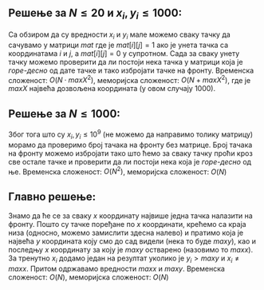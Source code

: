 ﻿## Решење за $N\leq20$ и  $x_i,y_i\leq1000$:
Са обзиром да су вредности $x_i$ и $y_i$ мале можемо сваку тачку да сачувамо у матрици $mat$ где је  $mat[i][j]=1$ ако је унета тачка са координатама $i$ и $j$, а $mat[i][j] = 0$ у супротном. Сада за сваку унету тачку можемо проверити да ли постоји нека тачка у матрици која је *горе-десно* од дате тачке и тако избројати тачке на фронту. Временска сложеност: $O(N\cdot maxX^2)$, меморијска сложеност: $O(N + maxX^2)$, где је $maxX$ највећа дозвољена координата (у овом случају $1000$).

## Решење за $N\leq1000$:
Због тога што су $x_i,y_i\leq10^9$ (не можемо да направимо толику матрицу) морамо да проверимо број тачака на фронту без матрице.  Број тачака на фронту можемо избројати тако што ћемо за сваку тачку проћи  кроз све остале тачке и проверити да ли постоји нека која је *горе-десно* од ње. Временска сложеност: $O(N^2)$, меморијска сложеност: $O(N)$

## Главно решење:
Знамо да ће се за сваку $x$ координату највише једна тачка налазити на фронту. Пошто су тачке поређане по $x$ координати, крећемо са краја низа (односно, можемо замислити здесна налево) и пратимо која је највећа $y$ координата коју смо до сад видели (нека то буде $maxy$), као и последњу $x$ координату за коју је $maxy$ остварено (назовимо то $maxx$). За тренутно $x_i$ додамо један на резултат уколико је $y_i > maxy$ и $x_i \neq maxx$. Притом одржавамо вредности $maxx$ и $maxy$.  Временска сложеност: $O(N)$, меморијска сложеност: $O(N)$
